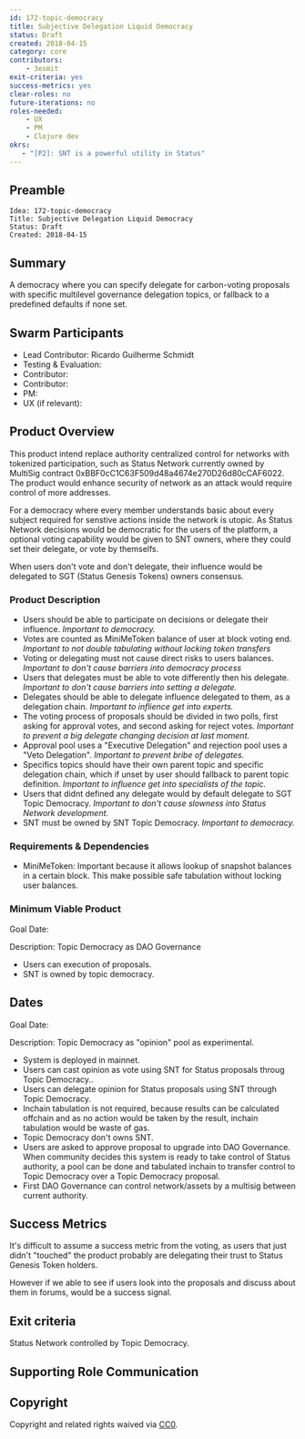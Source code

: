 ```yaml
---
id: 172-topic-democracy
title: Subjective Delegation Liquid Democracy
status: Draft
created: 2018-04-15
category: core
contributors:
    - 3esmit
exit-criteria: yes
success-metrics: yes
clear-roles: no
future-iterations: no
roles-needed:
    - UX
    - PM
    - Clojure dev
okrs:
   - "[P2]: SNT is a powerful utility in Status"
---
```


## Preamble

    Idea: 172-topic-democracy
    Title: Subjective Delegation Liquid Democracy
    Status: Draft
    Created: 2018-04-15

## Summary
A democracy where you can specify delegate for carbon-voting proposals with specific multilevel governance delegation topics, or fallback to a predefined defaults if none set.

## Swarm Participants
- Lead Contributor: Ricardo Guilherme Schmidt
- Testing & Evaluation: <!-- @username -->
- Contributor: <!-- @username -->
- Contributor: <!-- @username -->
- PM: <!--- @username -->
- UX (if relevant): <!-- @username -->

## Product Overview

This product intend replace authority centralized control for networks with  tokenized participation, such as Status Network currently owned by MultiSig contract 0xBBF0cC1C63F509d48a4674e270D26d80cCAF6022.
The product would enhance security of network as an attack would require control of more addresses. 

For a democracy where every member understands basic about every subject required for senstive actions inside the network is utopic. 
As Status Network decisions would be democratic for the users of the platform, a optional voting capability would be given to SNT owners, where they could set their delegate, or vote by themselfs.

When users don't vote and don't delegate, their influence would be delegated to SGT (Status Genesis Tokens) owners consensus.


### Product Description

- Users should be able to participate on decisions or delegate their influence. _Important to democracy._
- Votes are counted as MiniMeToken balance of user at block voting end. _Important to not double tabulating without locking token transfers_ 
- Voting or delegating must not cause direct risks to users balances. _Important to don't cause barriers into democracy process_
- Users that delegates must be able to vote differently then his delegate. _Important to don't cause barriers into setting a delegate._
- Delegates should be able to delegate influence delegated to them, as a delegation chain. _Important to inflience get into experts._
- The voting process of proposals should be divided in two polls, first asking for approval votes, and second asking for reject votes.  _Important to prevent a big delegate changing decision at last moment._
- Approval pool uses a "Executive Delegation" and rejection pool uses a "Veto Delegation". _Important to prevent bribe of delegates._
- Specifics topics should have their own parent topic and specific delegation chain, which if unset by user should fallback to parent topic definition. _Important to influence get into specialists of the topic._
- Users that didnt defined any delegate would by default delegate to SGT Topic Democracy. _Important to don't cause slowness into Status Network development._
- SNT must be owned by SNT Topic Democracy. _Important to democracy._

### Requirements & Dependencies

- MiniMeToken: Important because it allows lookup of snapshot balances in a certain block. This make possible safe tabulation without locking user balances.

### Minimum Viable Product
<!-- Mandatory, completes the Idea in the fastest route possible, can be hacky, needed to feel progress. See https://imgur.com/a/HVlw3 -->
Goal Date: <!-- Date for evaluation in ISO 8601 (yyyy-mm-dd) format --> 

Description: Topic Democracy as DAO Governance
- Users can execution of proposals.
- SNT is owned by topic democracy. 

## Dates
Goal Date: <!-- Date for evaluation in ISO 8601 (yyyy-mm-dd) format --> 

Description: Topic Democracy as "opinion" pool as experimental.
- System is deployed in mainnet.
- Users can cast opinion as vote using SNT for Status proposals throug Topic Democracy..
- Users can delegate opinion for Status proposals using SNT through Topic Democracy.
- Inchain tabulation is not required, because results can be calculated offchain and as no action would be taken by the result, inchain tabulation would be waste of gas.
- Topic Democracy don't owns SNT.
- Users are asked to approve proposal to upgrade into DAO Governance. When community decides this system is ready to take control of Status authority, a pool can be done and tabulated inchain to transfer control to Topic Democracy over a Topic Democracy proposal.
- First DAO Governance can control network/assets by a multisig between current authority.

## Success Metrics

It's difficult to assume a success metric from the voting, as users that just didn't "touched" the product probably are delegating their trust to Status Genesis Token holders.

However if we able to see if users look into the proposals and discuss about them in forums, would be a success signal.

## Exit criteria

Status Network controlled by Topic Democracy.

## Supporting Role Communication
<!-- Once Requirements and Goals are fleshed out, then it should be communicated to supporting organelles if required -->

## Copyright
Copyright and related rights waived via [CC0](https://creativecommons.org/publicdomain/zero/1.0/).
